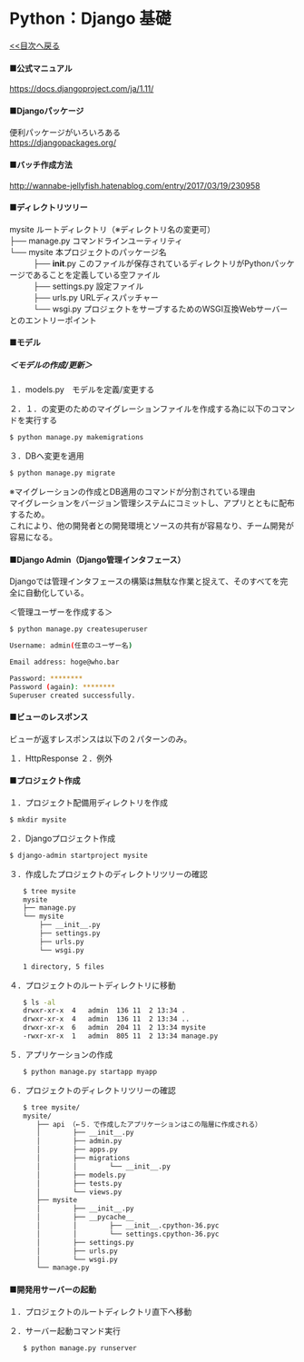 # Python：Django 基礎
  
[&lt;&lt;目次へ戻る](https://github.com/kenshin-itahana/docs-python/blob/master/README.md)
  
#### ■公式マニュアル
https://docs.djangoproject.com/ja/1.11/  
  
  
  
#### ■Djangoパッケージ
便利パッケージがいろいろある  
https://djangopackages.org/  
  
  

#### ■バッチ作成方法
http://wannabe-jellyfish.hatenablog.com/entry/2017/03/19/230958  
  
  
  
#### ■ディレクトリツリー
mysite				ルートディレクトリ（※ディレクトリ名の変更可）  
├── manage.py		コマンドラインユーティリティ  
└── mysite			本プロジェクトのパッケージ名  
　　　├── __init__.py		このファイルが保存されているディレクトリがPythonパッケージであることを定義している空ファイル  
　　　├── settings.py	設定ファイル  
　　　├── urls.py		URLディスパッチャー  
　　　└── wsgi.py		プロジェクトをサーブするためのWSGI互換Webサーバーとのエントリーポイント  
  
  
  
####  ■モデル
  
##### ＜モデルの作成/更新＞
１．models.py　モデルを定義/変更する  
  
２．１．の変更のためのマイグレーションファイルを作成する為に以下のコマンドを実行する  
  
```bash  
$ python manage.py makemigrations  
```  
  
３．DBへ変更を適用  
```bash  
$ python manage.py migrate
```  

※マイグレーションの作成とDB適用のコマンドが分割されている理由  
マイグレーションをバージョン管理システムにコミットし、アプリとともに配布するため。  
これにより、他の開発者との開発環境とソースの共有が容易なり、チーム開発が容易になる。  
  


  
#### ■Django Admin（Django管理インタフェース）
Djangoでは管理インタフェースの構築は無駄な作業と捉えて、そのすべてを完全に自動化している。
  

＜管理ユーザーを作成する＞
```bash
$ python manage.py createsuperuser

Username: admin(任意のユーザー名)

Email address: hoge@who.bar

Password: ********
Password (again): ********
Superuser created successfully.
```
  
  

#### ■ビューのレスポンス
ビューが返すレスポンスは以下の２パターンのみ。

１．HttpResponse
２．例外
  
  
  
#### ■プロジェクト作成
  
１．プロジェクト配備用ディレクトリを作成
```bash
$ mkdir mysite
```
  
２．Djangoプロジェクト作成
```bash
$ django-admin startproject mysite
```

３．作成したプロジェクトのディレクトリツリーの確認
```bash
　　$ tree mysite
　　mysite
　　├── manage.py
　　└── mysite
   　　 ├── __init__.py
    　　├── settings.py
    　　├── urls.py
    　　└── wsgi.py

　　1 directory, 5 files
```

４．プロジェクトのルートディレクトリに移動
```bash
　　$ ls -al
　　drwxr-xr-x  4   admin  136 11  2 13:34 .
　　drwxr-xr-x  4   admin  136 11  2 13:34 ..
　　drwxr-xr-x  6   admin  204 11  2 13:34 mysite
　　-rwxr-xr-x  1   admin  805 11  2 13:34 manage.py
```
  
５．アプリケーションの作成  
```bash
　　$ python manage.py startapp myapp
```
  
６．プロジェクトのディレクトリツリーの確認  
```bash
　　$ tree mysite/
　　mysite/
　　　　├── api （←５．で作成したアプリケーションはこの階層に作成される）
　　　　│   　　　├── __init__.py
　　　　│   　　　├── admin.py
　　　　│   　　　├── apps.py
　　　　│   　　　├── migrations
　　　　│   　　　│   　　　└── __init__.py
　　　　│   　　　├── models.py
　　　　│   　　　├── tests.py
　　　　│   　　　└── views.py
　　　　├── mysite
　　　　│   　　　├── __init__.py
　　　　│   　　　├── __pycache__
　　　　│   　　　│   　　　├── __init__.cpython-36.pyc
　　　　│   　　　│   　　　└── settings.cpython-36.pyc
　　　　│   　　　├── settings.py
　　　　│   　　　├── urls.py
　　　　│   　　　└── wsgi.py
　　　　└── manage.py
```
  
  
  
#### ■開発用サーバーの起動

１．プロジェクトのルートディレクトリ直下へ移動

２．サーバー起動コマンド実行
```bash
　　$ python manage.py runserver
```
